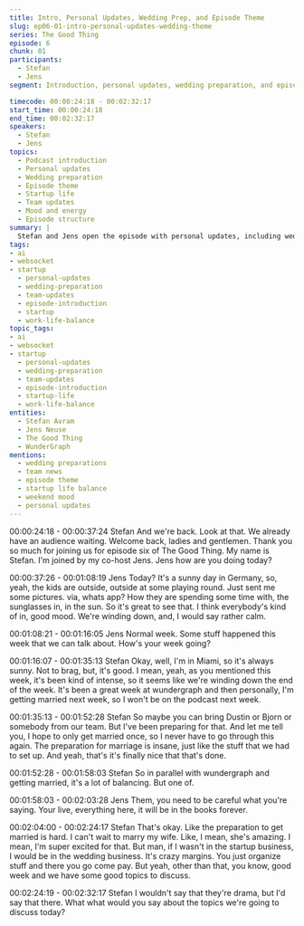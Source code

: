 ```yaml
---
title: Intro, Personal Updates, Wedding Prep, and Episode Theme
slug: ep06-01-intro-personal-updates-wedding-theme
series: The Good Thing
episode: 6
chunk: 01
participants:
  - Stefan
  - Jens
segment: Introduction, personal updates, wedding preparation, and episode theme

timecode: 00:00:24:18 - 00:02:32:17
start_time: 00:00:24:18
end_time: 00:02:32:17
speakers:
  - Stefan
  - Jens
topics:
  - Podcast introduction
  - Personal updates
  - Wedding preparation
  - Episode theme
  - Startup life
  - Team updates
  - Mood and energy
  - Episode structure
summary: |
  Stefan and Jens open the episode with personal updates, including wedding preparations and team news. They set the stage for the episode's main theme and discuss the mood and energy at the end of the week.
tags:
- ai
- websocket
- startup
  - personal-updates
  - wedding-preparation
  - team-updates
  - episode-introduction
  - startup
  - work-life-balance
topic_tags:
- ai
- websocket
- startup
  - personal-updates
  - wedding-preparation
  - team-updates
  - episode-introduction
  - startup-life
  - work-life-balance
entities:
  - Stefan Avram
  - Jens Neuse
  - The Good Thing
  - WunderGraph
mentions:
  - wedding preparations
  - team news
  - episode theme
  - startup life balance
  - weekend mood
  - personal updates
---
```


00:00:24:18 - 00:00:37:24
Stefan
And we're back. Look at that. We already have an audience waiting. Welcome back, ladies and
gentlemen. Thank you so much for joining us for episode six of The Good Thing. My name is
Stefan. I'm joined by my co-host Jens. Jens how are you doing today?

00:00:37:26 - 00:01:08:19
Jens
Today? It's a sunny day in Germany, so, yeah, the kids are outside, outside at some playing
round. Just sent me some pictures. via, whats app? How they are spending some time with, the
sunglasses in, in the sun. So it's great to see that. I think everybody's kind of in, good mood.
We're winding down, and, I would say rather calm.

00:01:08:21 - 00:01:16:05
Jens
Normal week. Some stuff happened this week that we can talk about. How's your week going?

00:01:16:07 - 00:01:35:13
Stefan
Okay, well, I'm in Miami, so it's always sunny. Not to brag, but, it's good. I mean, yeah, as you
mentioned this week, it's been kind of intense, so it seems like we're winding down the end of
the week. It's been a great week at wundergraph and then personally, I'm getting married next
week, so I won't be on the podcast next week.

00:01:35:13 - 00:01:52:28
Stefan
So maybe you can bring Dustin or Bjorn or somebody from our team. But I've been preparing
for that. And let me tell you, I hope to only get married once, so I never have to go through this
again. The preparation for marriage is insane, just like the stuff that we had to set up. And yeah,
that's it's finally nice that that's done.

00:01:52:28 - 00:01:58:03
Stefan
So in parallel with wundergraph and getting married, it's a lot of balancing. But one of.

00:01:58:03 - 00:02:03:28
Jens
Them, you need to be careful what you're saying. Your live, everything here, it will be in the
books forever.

00:02:04:00 - 00:02:24:17
Stefan
That's okay. Like the preparation to get married is hard. I can't wait to marry my wife. Like, I
mean, she's amazing. I mean, I'm super excited for that. But man, if I wasn't in the startup
business, I would be in the wedding business. It's crazy margins. You just organize stuff and
there you go come pay. But yeah, other than that, you know, good week and we have some
good topics to discuss.

00:02:24:19 - 00:02:32:17
Stefan
I wouldn't say that they're drama, but I'd say that there. What what would you say about the
topics we're going to discuss today?